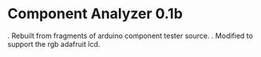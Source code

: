 # Component Analyzer 0.1b

  . Rebuilt from fragments of arduino component tester source. 
  . Modified to support the rgb adafruit lcd.

